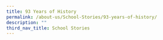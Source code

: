 ```yaml
---
title: 93 Years of History
permalink: /about-us/School-Stories/93-years-of-history/
description: ""
third_nav_title: School Stories
---
```


